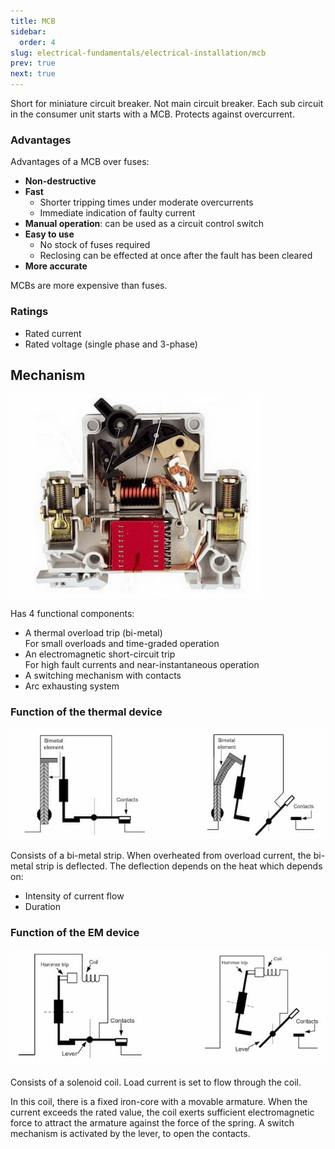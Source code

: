 ```yaml
---
title: MCB
sidebar:
  order: 4
slug: electrical-fundamentals/electrical-installation/mcb
prev: true
next: true
---
```


Short for miniature circuit breaker. Not main circuit breaker. Each sub circuit
in the consumer unit starts with a MCB. Protects against overcurrent.

### Advantages

Advantages of a MCB over fuses:

- **Non-destructive**
- **Fast**
  - Shorter tripping times under moderate overcurrents
  - Immediate indication of faulty current
- **Manual operation**: can be used as a circuit control switch
- **Easy to use**
  - No stock of fuses required
  - Reclosing can be effected at once after the fault has been cleared
- **More accurate**

MCBs are more expensive than fuses.

### Ratings

- Rated current
- Rated voltage (single phase and 3-phase)

## Mechanism

![MCB](./images/mcb.jpg)

Has 4 functional components:

- A thermal overload trip (bi-metal)  
  For small overloads and time-graded operation
- An electromagnetic short-circuit trip  
  For high fault currents and near-instantaneous operation
- A switching mechanism with contacts
- Arc exhausting system

### Function of the thermal device

![Thermal device of MCB](./images/function-of-mcb-thermal.jpg)

Consists of a bi-metal strip. When overheated from overload current, the
bi-metal strip is deflected. The deflection depends on the heat which depends
on:

- Intensity of current flow
- Duration

### Function of the EM device

![EM device of MCB](./images/function-of-mcb-em.jpg)

Consists of a solenoid coil. Load current is set to flow through the coil.

In this coil, there is a fixed iron-core with a movable armature. When the
current exceeds the rated value, the coil exerts sufficient electromagnetic
force to attract the armature against the force of the spring. A switch
mechanism is activated by the lever, to open the contacts.
